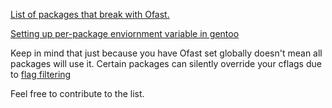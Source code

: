 [List of packages that break with Ofast.](https://github.com/N-R-K/Ofast/blob/master/package.env)

[Setting up per-package enviornment variable in gentoo](https://wiki.gentoo.org/wiki/Handbook:AMD64/Portage/Advanced#Per-package_environment_variables)

Keep in mind that just because you have Ofast set globally doesn't mean all packages will use it. Certain packages can silently override your cflags due to [flag filtering](https://wiki.gentoo.org/wiki/GCC_optimization#What_about_redundant_flags.3F)

Feel free to contribute to the list.
